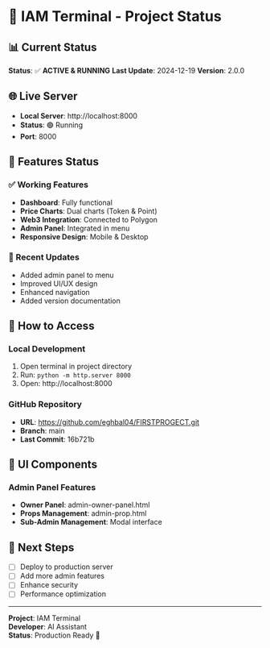 # 🚀 IAM Terminal - Project Status

## 📊 Current Status
**Status**: ✅ **ACTIVE & RUNNING**
**Last Update**: 2024-12-19
**Version**: 2.0.0

## 🌐 Live Server
- **Local Server**: http://localhost:8000
- **Status**: 🟢 Running
- **Port**: 8000

## 🎯 Features Status

### ✅ Working Features
- **Dashboard**: Fully functional
- **Price Charts**: Dual charts (Token & Point)
- **Web3 Integration**: Connected to Polygon
- **Admin Panel**: Integrated in menu
- **Responsive Design**: Mobile & Desktop

### 🔧 Recent Updates
- Added admin panel to menu
- Improved UI/UX design
- Enhanced navigation
- Added version documentation

## 📱 How to Access

### Local Development
1. Open terminal in project directory
2. Run: `python -m http.server 8000`
3. Open: http://localhost:8000

### GitHub Repository
- **URL**: https://github.com/eghbal04/FIRSTPROGECT.git
- **Branch**: main
- **Last Commit**: 16b721b

## 🎨 UI Components



### Admin Panel Features
- **Owner Panel**: admin-owner-panel.html
- **Props Management**: admin-prop.html
- **Sub-Admin Management**: Modal interface

## 🔄 Next Steps
- [ ] Deploy to production server
- [ ] Add more admin features
- [ ] Enhance security
- [ ] Performance optimization

---

**Project**: IAM Terminal  
**Developer**: AI Assistant  
**Status**: Production Ready 🎉 